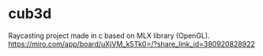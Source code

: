 # cub3d
Raycasting project made in c based on MLX library (OpenGL).
https://miro.com/app/board/uXjVM_k5Tk0=/?share_link_id=380920828922
